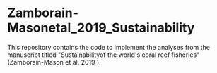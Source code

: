 # Zamborain-Masonetal_2019_Sustainability
This repository contains the code to implement the analyses from the manuscript titled "Sustainabilityof the world's coral reef fisheries" (Zamborain-Mason et al. 2019 ).
